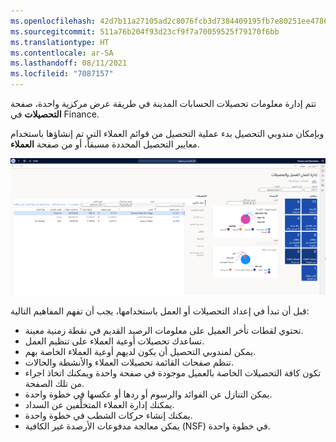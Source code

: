 ```yaml
---
ms.openlocfilehash: 42d7b11a27105ad2c8076fcb3d7384409195fb7e80251ee47864f52db2bc3824
ms.sourcegitcommit: 511a76b204f93d23cf9f7a70059525f79170f6bb
ms.translationtype: HT
ms.contentlocale: ar-SA
ms.lasthandoff: 08/11/2021
ms.locfileid: "7087157"
---
```


تتم إدارة معلومات تحصيلات الحسابات المدينة في طريقة عرض مركزية واحدة، صفحة **التحصيلات** في Finance.

وبإمكان مندوبي التحصيل بدء عملية التحصيل من قوائم العملاء التي تم إنشاؤها باستخدام معايير التحصيل المحددة مسبقاً، أو من صفحة **العملاء**.

[ ![‎لقطة شاشة لصفحة إدارة ائتمان العميل والتحصيلات.](../media/credits-and-collections.png) ](../media/credits-and-collections.png#lightbox)


قبل أن تبدأ في إعداد التحصيلات أو العمل باستخدامها، يجب أن تفهم المفاهيم التالية:

-   تحتوي لقطات تأخر العميل على معلومات الرصيد القديم في نقطة زمنية معينة.
-   تساعدك تحصيلات أوعية العملاء على تنظيم العمل.
-   يمكن لمندوبي التحصيل أن يكون لديهم أوعية العملاء الخاصة بهم.
-   تنظم صفحات القائمة تحصيلات العملاء والأنشطة والحالات.
-   تكون كافة التحصيلات الخاصة بالعميل موجودة في صفحة واحدة ويمكنك اتخاذ اجراء من تلك الصفحة.
-   يمكن التنازل عن الفوائد والرسوم أو ردها أو عكسها في خطوة واحدة.
-   يمكنك إدارة العملاء المتخلِّفين عن السداد.
-   يمكنك إنشاء حركات الشطب في خطوة واحدة.
-   يمكن معالجة مدفوعات الأرصدة غير الكافية (NSF) في خطوة واحدة.

